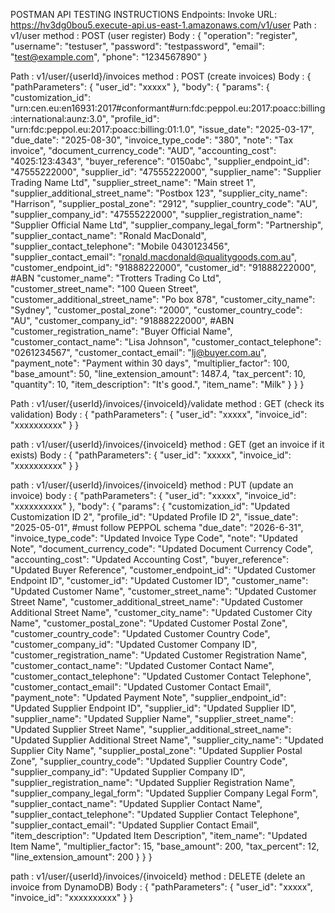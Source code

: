 POSTMAN API TESTING INSTRUCTIONS
Endpoints: 
Invoke URL: https://hv3dg0bou5.execute-api.us-east-1.amazonaws.com/v1/user
Path : v1/user method : POST (user register)
Body : 
{
  "operation": "register",
  "username": "testuser",
  "password": "testpassword",
  "email": "test@example.com",
  "phone": "1234567890"
} 

Path : v1/user/{userId}/invoices  method : POST (create invoices)
Body : 
{
  "pathParameters": {
    "user_id": "xxxxx"
  },
  "body": {
    "params": {
      "customization_id": "urn:cen.eu:en16931:2017#conformant#urn:fdc:peppol.eu:2017:poacc:billing:international:aunz:3.0",
      "profile_id": "urn:fdc:peppol.eu:2017:poacc:billing:01:1.0",
      "issue_date": "2025-03-17",
      "due_date": "2025-08-30",
      "invoice_type_code": "380",
      "note": "Tax invoice",
      "document_currency_code": "AUD",
      "accounting_cost": "4025:123:4343",
      "buyer_reference": "0150abc",
      "supplier_endpoint_id": "47555222000",
      "supplier_id": "47555222000",
      "supplier_name": "Supplier Trading Name Ltd",
      "supplier_street_name": "Main street 1",
      "supplier_additional_street_name": "Postbox 123",
      "supplier_city_name": "Harrison",
      "supplier_postal_zone": "2912",
      "supplier_country_code": "AU",
      "supplier_company_id": "47555222000",
      "supplier_registration_name": "Supplier Official Name Ltd",
      "supplier_company_legal_form": "Partnership",
      "supplier_contact_name": "Ronald MacDonald",
      "supplier_contact_telephone": "Mobile 0430123456",
      "supplier_contact_email": "ronald.macdonald@qualitygoods.com.au",
      "customer_endpoint_id": "91888222000",
      "customer_id": "91888222000", #ABN
      "customer_name": "Trotters Trading Co Ltd",
      "customer_street_name": "100 Queen Street",
      "customer_additional_street_name": "Po box 878",
      "customer_city_name": "Sydney",
      "customer_postal_zone": "2000",
      "customer_country_code": "AU",
      "customer_company_id": "91888222000", #ABN
      "customer_registration_name": "Buyer Official Name",
      "customer_contact_name": "Lisa Johnson",
      "customer_contact_telephone": "0261234567",
      "customer_contact_email": "lj@buyer.com.au",
      "payment_note": "Payment within 30 days",
      "multiplier_factor": 100,
      "base_amount": 50,
      "line_extension_amount": 1487.4,
      "tax_percent": 10,
      "quantity": 10,
      "item_description": "It's good.",
      "item_name": "Milk"
    }
  }
}

Path : v1/user/{userId}/invoices/{invoiceId}/validate  method : GET (check its validation)
Body :
{
  "pathParameters": {
    "user_id": "xxxxx",
    "invoice_id": "xxxxxxxxxx"
  }
}

path : v1/user/{userId}/invoices/{invoiceId}  method : GET (get an invoice if it exists)
Body :
{
  "pathParameters": {
    "user_id": "xxxxx",
    "invoice_id": "xxxxxxxxxx"
  }
}

path : v1/user/{userId}/invoices/{invoiceId}  method : PUT (update an invoice)
body : 
{
  "pathParameters": {
    "user_id": "xxxxx",
    "invoice_id": "xxxxxxxxxx"
  },
  "body": {
    "params": {
      "customization_id": "Updated Customization ID 2",
      "profile_id": "Updated Profile ID 2",
      "issue_date": "2025-05-01", #must follow PEPPOL schema
      "due_date": "2026-6-31",
      "invoice_type_code": "Updated Invoice Type Code",
      "note": "Updated Note",
      "document_currency_code": "Updated Document Currency Code",
      "accounting_cost": "Updated Accounting Cost",
      "buyer_reference": "Updated Buyer Reference",
      "customer_endpoint_id": "Updated Customer Endpoint ID",
      "customer_id": "Updated Customer ID",
      "customer_name": "Updated Customer Name",
      "customer_street_name": "Updated Customer Street Name",
      "customer_additional_street_name": "Updated Customer Additional Street Name",
      "customer_city_name": "Updated Customer City Name",
      "customer_postal_zone": "Updated Customer Postal Zone",
      "customer_country_code": "Updated Customer Country Code",
      "customer_company_id": "Updated Customer Company ID",
      "customer_registration_name": "Updated Customer Registration Name",
      "customer_contact_name": "Updated Customer Contact Name",
      "customer_contact_telephone": "Updated Customer Contact Telephone",
      "customer_contact_email": "Updated Customer Contact Email",
      "payment_note": "Updated Payment Note",
      "supplier_endpoint_id": "Updated Supplier Endpoint ID",
      "supplier_id": "Updated Supplier ID",
      "supplier_name": "Updated Supplier Name",
      "supplier_street_name": "Updated Supplier Street Name",
      "supplier_additional_street_name": "Updated Supplier Additional Street Name",
      "supplier_city_name": "Updated Supplier City Name",
      "supplier_postal_zone": "Updated Supplier Postal Zone",
      "supplier_country_code": "Updated Supplier Country Code",
      "supplier_company_id": "Updated Supplier Company ID",
      "supplier_registration_name": "Updated Supplier Registration Name",
      "supplier_company_legal_form": "Updated Supplier Company Legal Form",
      "supplier_contact_name": "Updated Supplier Contact Name",
      "supplier_contact_telephone": "Updated Supplier Contact Telephone",
      "supplier_contact_email": "Updated Supplier Contact Email",
      "item_description": "Updated Item Description",
      "item_name": "Updated Item Name",
      "multiplier_factor": 15,
      "base_amount": 200,
      "tax_percent": 12,
      "line_extension_amount": 200
    }
  }
}

path : v1/user/{userId}/invoices/{invoiceId}  method : DELETE (delete an invoice from DynamoDB)
Body :
{
  "pathParameters": {
    "user_id": "xxxxx",
    "invoice_id": "xxxxxxxxxx"
  }
}

